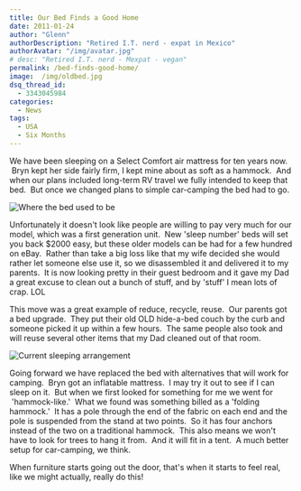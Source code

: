 ```yaml
---
title: Our Bed Finds a Good Home
date: 2011-01-24
author: "Glenn"
authorDescription: "Retired I.T. nerd - expat in Mexico"
authorAvatar: "/img/avatar.jpg"
# desc: "Retired I.T. nerd - Mexpat - vegan"
permalink: /bed-finds-good-home/
image:  /img/oldbed.jpg
dsq_thread_id:
  - 3343045984
categories:
  - News
tags:
  - USA
  - Six Months
---
```

We have been sleeping on a Select Comfort air mattress for ten years now.  Bryn kept her side fairly firm, I kept mine about as soft as a hammock.  And when our plans included long-term RV travel we fully intended to keep that bed.  But once we changed plans to simple car-camping the bed had to go.

![Where the bed used to be](/img/P1070847.jpg)

Unfortunately it doesn't look like people are willing to pay very much for our model, which was a first generation unit.  New 'sleep number' beds will set you back $2000 easy, but these older models can be had for a few hundred on eBay.  Rather than take a big loss like that my wife decided she would rather let someone else use it, so we disassembled it and delivered it to my parents.  It is now looking pretty in their guest bedroom and it gave my Dad a great excuse to clean out a bunch of stuff, and by 'stuff' I mean lots of crap. LOL

This move was a great example of reduce, recycle, reuse.  Our parents got a bed upgrade.  They put their old OLD hide-a-bed couch by the curb and someone picked it up within a few hours.  The same people also took and will reuse several other items that my Dad cleaned out of that room.

![Current sleeping arrangement](/img/P1070850.jpg)

Going forward we have replaced the bed with alternatives that will work for camping.  Bryn got an inflatable mattress.  I may try it out to see if I can sleep on it.  But when we first looked for something for me we went for  'hammock-like.'  What we found was something billed as a 'folding hammock.'  It has a pole through the end of the fabric on each end and the pole is suspended from the stand at two points.  So it has four anchors instead of the two on a traditional hammock.  This also means we won't have to look for trees to hang it from.  And it will fit in a tent.  A much better setup for car-camping, we think.

When furniture starts going out the door, that's when it starts to feel real, like we might actually, really do this!